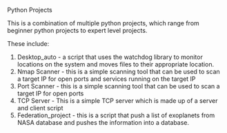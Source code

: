 Python Projects 

This is a combination of multiple python projects, which range from beginner python projects to expert level projects.

These include:
1. Desktop_auto - a script that uses the watchdog library to monitor locations on the system and moves files to their appropriate location. 
2. Nmap Scanner - this is a simple scanning tool that can be used to scan a target IP for open ports and services running on the target IP 
3. Port Scanner - this is a simple scanning tool that can be used to scan a target IP for open ports 
4. TCP Server - This is a simple TCP server which is made up of a server and client script 
5. Federation_project - this is a script that push a list of exoplanets from NASA database and pushes the information into a database.
